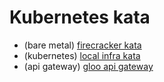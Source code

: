 # Kubernetes kata

* (bare metal) [firecracker kata](./01_firecracker/README.md)
* (kubernetes) [local infra kata](./02_local_k8s_infra/README.md)
* (api gateway) [gloo api gateway](./03_local_gloo_apigw/README.md)
